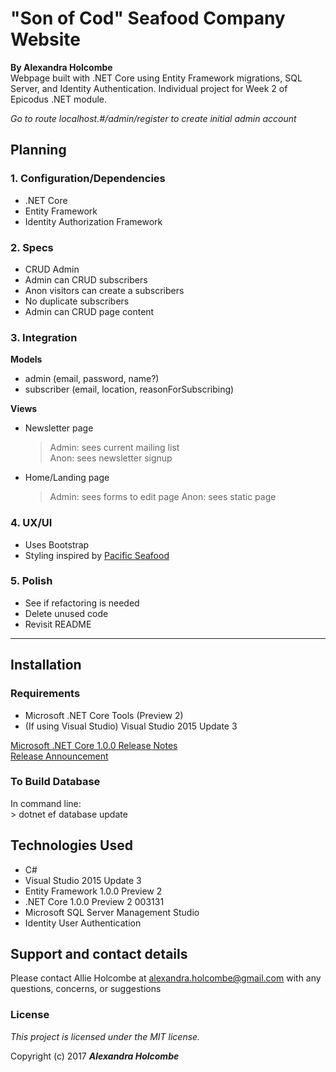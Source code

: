 "Son of Cod" Seafood Company Website
=========================

**By Alexandra Holcombe**  
Webpage built with .NET Core using Entity Framework migrations, SQL Server, and Identity Authentication.  Individual project for Week 2 of Epicodus .NET module.

_Go to route localhost.#/admin/register to create initial admin account_

## Planning
### **1.  Configuration/Dependencies**  
  * .NET Core
  * Entity Framework
  * Identity Authorization Framework

### **2.  Specs**  
  * CRUD Admin
  * Admin can CRUD subscribers
  * Anon visitors can create a subscribers
  * No duplicate subscribers
  * Admin can CRUD page content

### **3.  Integration**  

 **Models**  
  * admin (email, password, name?)
  * subscriber (email, location, reasonForSubscribing)

  **Views**
  * Newsletter page
    > Admin: sees current mailing list  
    > Anon: sees newsletter signup  
  * Home/Landing page
    > Admin: sees forms to edit page
    > Anon: sees static page

### **4.  UX/UI**  
  * Uses Bootstrap
  * Styling inspired by [Pacific Seafood](https://www.pacseafood.com/)

### **5.  Polish**  
  * See if refactoring is needed
  * Delete unused code
  * Revisit README

***

## Installation

### Requirements
* Microsoft .NET Core Tools (Preview 2)
* (If using Visual Studio) Visual Studio 2015 Update 3

[Microsoft .NET Core 1.0.0 Release Notes](https://github.com/dotnet/core/blob/master/release-notes/1.0/1.0.0.md)  
[Release Announcement](https://blogs.msdn.microsoft.com/dotnet/2016/06/27/announcing-net-core-1-0/)

### To Build Database
In command line:  
    > dotnet ef database update


## Technologies Used
* C#
* Visual Studio 2015 Update 3
* Entity Framework 1.0.0 Preview 2
* .NET Core 1.0.0 Preview 2 003131
* Microsoft SQL Server Management Studio
* Identity User Authentication

## Support and contact details
Please contact Allie Holcombe at alexandra.holcombe@gmail.com with any questions, concerns, or suggestions

### License

*This project is licensed under the MIT license.*

Copyright (c) 2017 **_Alexandra Holcombe_**
